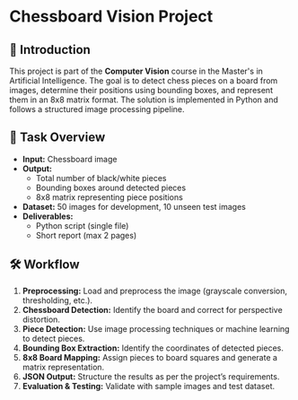 # Chessboard Vision Project  

## 📌 Introduction  
This project is part of the **Computer Vision** course in the Master's in Artificial Intelligence. The goal is to detect chess pieces on a board from images, determine their positions using bounding boxes, and represent them in an 8x8 matrix format. The solution is implemented in Python and follows a structured image processing pipeline.

## 🎯 Task Overview  
- **Input:** Chessboard image  
- **Output:**  
  - Total number of black/white pieces  
  - Bounding boxes around detected pieces  
  - 8x8 matrix representing piece positions  
- **Dataset:** 50 images for development, 10 unseen test images  
- **Deliverables:**  
  - Python script (single file)  
  - Short report (max 2 pages)  

## 🛠️ Workflow  
1. **Preprocessing:** Load and preprocess the image (grayscale conversion, thresholding, etc.).  
2. **Chessboard Detection:** Identify the board and correct for perspective distortion.  
3. **Piece Detection:** Use image processing techniques or machine learning to detect pieces.  
4. **Bounding Box Extraction:** Identify the coordinates of detected pieces.  
5. **8x8 Board Mapping:** Assign pieces to board squares and generate a matrix representation.  
6. **JSON Output:** Structure the results as per the project’s requirements.  
7. **Evaluation & Testing:** Validate with sample images and test dataset.
